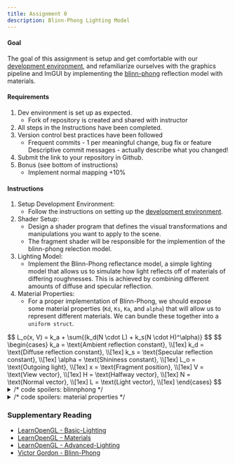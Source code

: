 ```yaml
---
title: Assignment 0
description: Blinn-Phong Lighting Model
---
```


<script src="https://cdnjs.cloudflare.com/ajax/libs/mathjax/2.7.0/MathJax.js?config=TeX-AMS-MML_HTMLorMML" type="text/javascript"></script>


#### Goal

The goal of this assignment is setup and get comfortable with our [development environment][], and refamiliarize ourselves with the graphics pipeline and ImGUI by implementing the [blinn-phong][] reflection model with materials.


#### Requirements

1.  Dev environment is set up as expected.
    *   Fork of repository is created and shared with instructor
2.  All steps in the Instructions have been completed.
3.  Version control best practices have been followed
    *   Frequent commits - 1 per meaningful change, bug fix or feature
Descriptive commit messages - actually describe what you changed!
4.  Submit the link to your repository in Github.
5.  Bonus (see bottom of instructions)
    *   Implement normal mapping +10%


#### Instructions

1.  Setup Development Environment:
    *   Follow the instructions on setting up the [development environment][].
2.  Shader Setup:
    *   Design a shader program that defines the visual transformations and manipulations you want to apply to the scene.
    *   The fragment shader will be responsible for the implemention of the blinn-phong relection model.
3.  Lighting Model:
    *   Implement the Blinn-Phong reflectance model, a simple lighting model that allows us to simulate how light reflects off of materials of differing roughnesses. This is achieved by combining different amounts of diffuse and specular reflection.
4.  Material Properties:
    * For a proper implementation of Blinn-Phong, we should expose some material properties (`Kd`, `Ks`, `Ka`, and `alpha`) that will allow us to represent different materials. We can bundle these together into a `uniform struct`. 

<span>
$$
L_o(x, V) = k_a + \sum{(k_d(N \cdot L) + k_s(N \cdot H)^\alpha)}
$$
</span>

<span>
$$
\begin{cases}
k_a = \text{Ambient reflection constant}, \\[1ex]
k_d = \text{Diffuse reflection constant}, \\[1ex]
k_s = \text{Specular reflection constant}, \\[1ex]
\alpha = \text{Shininess constant}, \\[1ex]
L_o = \text{Outgoing light}, \\[1ex]
x = \text{Fragment position}, \\[1ex]
V = \text{View vector}, \\[1ex]
H = \text{Halfway vector}, \\[1ex]
N = \text{Normal vector}, \\[1ex]
L = \text{Light vector}, \\[1ex]
\end{cases}
$$
</span>


<details>
    <summary>/* code spoilers: blinnphong */</summary>

```glsl
// varyings from vertex shader
in vec3 vs_position;
in vec3 vs_normal;
in vec2 vs_texcoord;

// this won't produce any meaningful results.
// none of these variables have been declared !

vec3 blinnPhong(float NdotL, float NdotH)
{
    vec3 diffuse = Kd * NdotL;
    vec3 specular = Ks * pow(NdotH, alpha);
    return (diffuse + specular);
}

void main()
{
    // TODO: V, H, N, and L still need to be calculated.

    vec3 object_color = vec3(1.0, 0.0, 1.0);
    vec3 lighting = blinnPhong(NdotL, NdotH);
    lighting *= vec3(1.0);  // light color
    lighting += Ka * vec3(1.0); // ambient light

    vec3 outgoing_light = object_color * light_color;
    FragColor = vec4(outgoing_light, 1.0);
}
```
</details>

<details>
    <summary>/* code spoilers: material properties */</summary>

```glsl
struct Material
{
    float ambient;
    float diffuse;
    float specular;
    float shininess;
};

// Ka ~> material.ambient
// Kd ~> material.diffuse
// Ks ~> material.specular
// alpha ~> material.shininess;
uniform Material material;
```
</details>


### Supplementary Reading

*   [LearnOpenGL - Basic-Lighting][]
*   [LearnOpenGL - Materials][]
*   [LearnOpenGL - Advanced-Lighting][]
*   [Victor Gordon - Blinn-Phong][]


[development environment]: environment.html
[blinn-phong]: https://en.wikipedia.org/wiki/Blinn%E2%80%93Phong_reflection_model
[LearnOpenGL - Basic-Lighting]: https://learnopengl.com/Lighting/Basic-Lighting
[LearnOpenGL - Materials]: https://learnopengl.com/Lighting/Materials
[LearnOpenGL - Advanced-Lighting]: https://learnopengl.com/Advanced-Lighting/Advanced-Lighting
[material properties]: http://devernay.free.fr/cours/opengl/materials.html
[Victor Gordon - Blinn-Phong]: https://youtu.be/-NSBP5q8nNE?si=T6BVsnmdvjJ1pQKN
